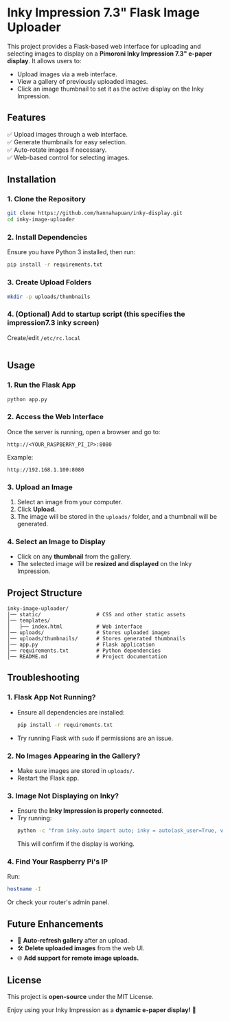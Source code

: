 # Inky Impression 7.3" Flask Image Uploader

This project provides a Flask-based web interface for uploading and selecting images to display on a **Pimoroni Inky Impression 7.3" e-paper display**. It allows users to:
- Upload images via a web interface.
- View a gallery of previously uploaded images.
- Click an image thumbnail to set it as the active display on the Inky Impression.

## Features
✅ Upload images through a web interface.  
✅ Generate thumbnails for easy selection.  
✅ Auto-rotate images if necessary.  
✅ Web-based control for selecting images.  

## Installation
### 1. Clone the Repository
```bash
git clone https://github.com/hannahapuan/inky-display.git
cd inky-image-uploader
```

### 2. Install Dependencies
Ensure you have Python 3 installed, then run:
```bash
pip install -r requirements.txt
```

### 3. Create Upload Folders
```bash
mkdir -p uploads/thumbnails
```

### 4. (Optional) Add to startup script (this specifies the impression7.3 inky screen)
Create/edit `/etc/rc.local`
```bash

```

## Usage
### 1. Run the Flask App
```bash
python app.py
```

### 2. Access the Web Interface
Once the server is running, open a browser and go to:
```
http://<YOUR_RASPBERRY_PI_IP>:8080
```
Example:
```
http://192.168.1.100:8080
```

### 3. Upload an Image
1. Select an image from your computer.
2. Click **Upload**.
3. The image will be stored in the `uploads/` folder, and a thumbnail will be generated.

### 4. Select an Image to Display
- Click on any **thumbnail** from the gallery.
- The selected image will be **resized and displayed** on the Inky Impression.

## Project Structure
```
inky-image-uploader/
│── static/                  # CSS and other static assets
│── templates/
│   ├── index.html           # Web interface
│── uploads/                 # Stores uploaded images
│── uploads/thumbnails/      # Stores generated thumbnails
│── app.py                   # Flask application
│── requirements.txt         # Python dependencies
│── README.md                # Project documentation
```

## Troubleshooting
### 1. Flask App Not Running?
- Ensure all dependencies are installed:  
  ```bash
  pip install -r requirements.txt
  ```
- Try running Flask with `sudo` if permissions are an issue.

### 2. No Images Appearing in the Gallery?
- Make sure images are stored in `uploads/`.
- Restart the Flask app.

### 3. Image Not Displaying on Inky?
- Ensure the **Inky Impression is properly connected**.
- Try running:
  ```bash
  python -c "from inky.auto import auto; inky = auto(ask_user=True, verbose=True); inky.show()"
  ```
  This will confirm if the display is working.

### 4. Find Your Raspberry Pi's IP
Run:
```bash
hostname -I
```
Or check your router's admin panel.

## Future Enhancements
- 🔄 **Auto-refresh gallery** after an upload.
- 🛠️ **Delete uploaded images** from the web UI.
- 🌐 **Add support for remote image uploads.**

## License
This project is **open-source** under the MIT License.

Enjoy using your Inky Impression as a **dynamic e-paper display!** 🎉